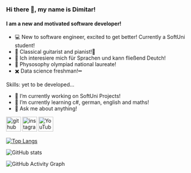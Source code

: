 ### Hi there 👋, my name is Dimitar!
#### I am a new and motivated software developer!


- 💻 New to software engineer, excited to get better! Currently a SoftUni student!
- 🎸 Classical guitarist and pianist!🎹
- 💬 Ich interesiere mich für Sprachen und kann fließend Deutch!
- 🥸 Physosophy olympiad national laureate!
- ✖️ Data science freshman!➖

Skills: yet to be developed...

- 🔭 I’m currently working on SoftUni Projects! 
- 🌱 I’m currently learning c#, german, english and maths! 
- 💬 Ask me about anything! 


[<img src='https://cdn.jsdelivr.net/npm/simple-icons@3.0.1/icons/github.svg' alt='github' height='40'>](https://github.com/Stoymirov)  [<img src='https://cdn.jsdelivr.net/npm/simple-icons@3.0.1/icons/instagram.svg' alt='instagram' height='40'>](https://www.instagram.com/dimitar__stoymirov/)  [<img src='https://cdn.jsdelivr.net/npm/simple-icons@3.0.1/icons/youtube.svg' alt='YouTube' height='40'>](https://www.youtube.com/channel/https://www.youtube.com/channel/UC4hiIifWyWKz8HNGKbSg6Xw)  

[![Top Langs](https://github-readme-stats.vercel.app/api/top-langs/?username=Stoymirov)](https://github.com/anuraghazra/github-readme-stats)

![GitHub stats](https://github-readme-stats.vercel.app/api?username=Stoymirov&show_icons=true)  

![GitHub Activity Graph](https://activity-graph.herokuapp.com/graph?username=Stoymirov)  



<!---
Stoymirov/Stoymirov is a ✨ special ✨ repository because its `README.md` (this file) appears on your GitHub profile.
You can click the Preview link to take a look at your changes.
--->
